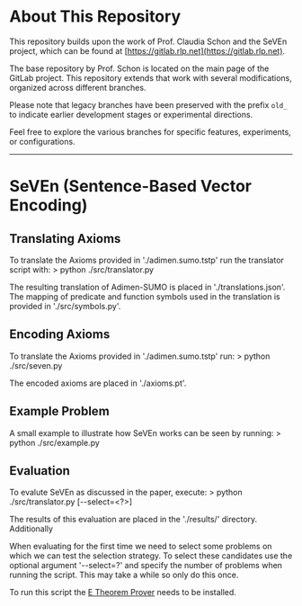 # About This Repository

This repository builds upon the work of Prof. Claudia Schon and the SeVEn project, which can be found at [https://gitlab.rlp.net](https://gitlab.rlp.net).

The base repository by Prof. Schon is located on the main page of the GitLab project. This repository extends that work with several modifications, organized across different branches.

Please note that legacy branches have been preserved with the prefix `old_` to indicate earlier development stages or experimental directions.

Feel free to explore the various branches for specific features, experiments, or configurations.


---------------

# SeVEn (Sentence-Based Vector Encoding)

## Translating Axioms

To translate the Axioms provided in './adimen.sumo.tstp' run the translator script with:
    > python ./src/translator.py

The resulting translation of Adimen-SUMO is placed in './translations.json'.
The mapping of predicate and function symbols used in the translation is provided in './src/symbols.py'.

## Encoding Axioms

To translate the Axioms provided in './adimen.sumo.tstp' run:
    > python ./src/seven.py

The encoded axioms are placed in './axioms.pt'.

## Example Problem

A small example to illustrate how SeVEn works can be seen by running: 
    > python ./src/example.py

## Evaluation

To evalute SeVEn as discussed in the paper, execute:
    > python ./src/translator.py [--select=<?>]

The results of this evaluation are placed in the './results/' directory. Additionally 

When evaluating for the first time we need to select some problems on which we can test the selection strategy. To select these candidates use the optional argument '--select=?' and specify the number of problems when running the script. 
This may take a while so only do this once.

To run this script the [E Theorem Prover](http://wwwlehre.dhbw-stuttgart.de/~sschulz/E/E.html) needs to be installed.

